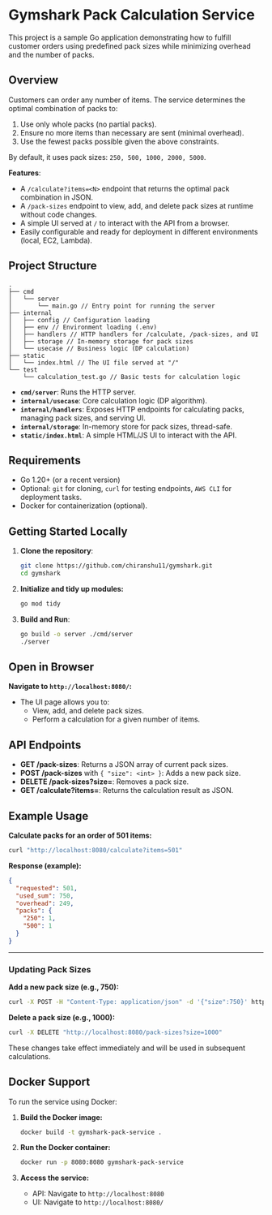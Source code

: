 # Gymshark Pack Calculation Service

This project is a sample Go application demonstrating how to fulfill customer orders using predefined pack sizes while minimizing overhead and the number of packs.

## Overview

Customers can order any number of items. The service determines the optimal combination of packs to:
1. Use only whole packs (no partial packs).
2. Ensure no more items than necessary are sent (minimal overhead).
3. Use the fewest packs possible given the above constraints.

By default, it uses pack sizes: `250, 500, 1000, 2000, 5000`.

**Features**:
- A `/calculate?items=<N>` endpoint that returns the optimal pack combination in JSON.
- A `/pack-sizes` endpoint to view, add, and delete pack sizes at runtime without code changes.
- A simple UI served at `/` to interact with the API from a browser.
- Easily configurable and ready for deployment in different environments (local, EC2, Lambda).

## Project Structure

```
.  
├── cmd  
│   └── server  
│       └── main.go // Entry point for running the server  
├── internal  
│   ├── config // Configuration loading  
│   ├── env // Environment loading (.env)  
│   ├── handlers // HTTP handlers for /calculate, /pack-sizes, and UI  
│   ├── storage // In-memory storage for pack sizes  
│   └── usecase // Business logic (DP calculation)  
├── static  
│   └── index.html // The UI file served at "/"  
└── test  
    └── calculation_test.go // Basic tests for calculation logic
```

- **`cmd/server`**: Runs the HTTP server.
- **`internal/usecase`**: Core calculation logic (DP algorithm).
- **`internal/handlers`**: Exposes HTTP endpoints for calculating packs, managing pack sizes, and serving UI.
- **`internal/storage`**: In-memory store for pack sizes, thread-safe.
- **`static/index.html`**: A simple HTML/JS UI to interact with the API.

## Requirements

- Go 1.20+ (or a recent version)
- Optional: `git` for cloning, `curl` for testing endpoints, `AWS CLI` for deployment tasks.
- Docker for containerization (optional).

## Getting Started Locally

1. **Clone the repository**:
   ```bash
   git clone https://github.com/chiranshu11/gymshark.git
   cd gymshark
   ```

2. **Initialize and tidy up modules:**
   ```bash
   go mod tidy
   ```

3. **Build and Run**:
   ```bash
   go build -o server ./cmd/server
   ./server
   ```

## Open in Browser

**Navigate to `http://localhost:8080/`:**

- The UI page allows you to:
  - View, add, and delete pack sizes.
  - Perform a calculation for a given number of items.

## API Endpoints

- **GET /pack-sizes**: Returns a JSON array of current pack sizes.
- **POST /pack-sizes** with `{ "size": <int> }`: Adds a new pack size.
- **DELETE /pack-sizes?size=<int>**: Removes a pack size.
- **GET /calculate?items=<N>**: Returns the calculation result as JSON.

## Example Usage

**Calculate packs for an order of 501 items:**

```bash
curl "http://localhost:8080/calculate?items=501"
```

**Response (example):**

```json
{
  "requested": 501,
  "used_sum": 750,
  "overhead": 249,
  "packs": {
    "250": 1,
    "500": 1
  }
}
```

---

### Updating Pack Sizes

**Add a new pack size (e.g., 750):**

```bash
curl -X POST -H "Content-Type: application/json" -d '{"size":750}' http://localhost:8080/pack-sizes
```

**Delete a pack size (e.g., 1000):**

```bash
curl -X DELETE "http://localhost:8080/pack-sizes?size=1000"
```

These changes take effect immediately and will be used in subsequent calculations.

## Docker Support

To run the service using Docker:

1. **Build the Docker image:**
   ```bash
   docker build -t gymshark-pack-service .
   ```

2. **Run the Docker container:**
   ```bash
   docker run -p 8080:8080 gymshark-pack-service
   ```

3. **Access the service:**
   - API: Navigate to `http://localhost:8080`
   - UI: Navigate to `http://localhost:8080/`